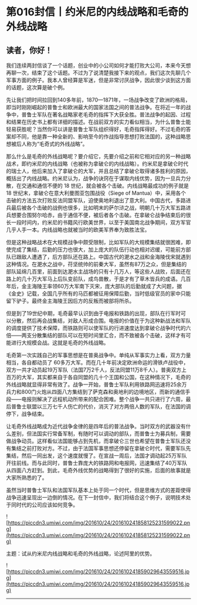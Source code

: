 # 第016封信丨约米尼的内线战略和毛奇的外线战略

## 读者，你好！

我们连续两封信谈了一个话题，创业中的小公司如何才能打败大公司，本来今天想再聊一次，结束了这个话题。不过为了说清楚我接下来的观点，我们这次先聊几个军事方面的例子。我本人曾经算是军迷，但是非常讨厌战争，因此很少谈到这方面的话题，这次算是破个例。

先让我们把时间拉回到140多年前，1870—1871年，一场战争改变了欧洲的格局，即当时刚刚崛起的普鲁士和欧洲最大的国家法国之间的普法战争。在将近一年的战争中，普鲁士军队在著名战略家老毛奇的指挥下大获全胜。普法战争的起因、过程和结果在历史书上都有详细的描述。在战前双方的实力看似相当，为什么普鲁士能轻易获胜呢？当然你可以讲是普鲁士军队组织得好，毛奇指挥得好。不过毛奇的答案却不同，他是靠一种全新的、影响至今的作战指导思想打败法国的，这种战略思想被后人称为“毛奇式的外线战略”。

那么什么是毛奇的外线战略呢？要介绍它，先要介绍之前和它相对应的另一种战略战术，即约米尼的内线战略（也被称为拿破仑的内线战略）。约米尼是拿破仑时代的瑞士人，他后来加入了拿破仑的大军，并且总结了拿破仑取得诸多胜利的原因，概括出了内线战略。约米尼认为，战争的诀窍在于谋取内线优势，因为一旦兵力分散，在交通和通信不便的 18 世纪，就会被各个击破。内线战略最成功的例子就是 18 世纪末，拿破仑在意大利曼图亚包围战役（Siege of Mantua）中，采用各个击破的方法五次打败反法同盟军队，迫使奥地利退出了意大利。中国古代，多路进兵最后被各个击破的战例也很多，比如明末的萨尔浒之战，明朝几十万大军五路进兵想要合围努尔哈赤，由于通信不便，被后者各个击破。在拿破仑战争结束后的很长一段时间内，约米尼的书籍风行欧美世界，以至于美国南北战争期间，双方军官几乎人手一本。内线战略也就被当时的欧美军界奉为致胜法宝。

但是这种战略战术在大规模战争中颇受限制，比如军队的大规模集结就很困难，即使完成了集结，后勤的压力也很大，加上庞大的队伍行动也相对迟缓，可能前方部队已跟敌人遭遇了，后方部队还在路上。中国古代的淝水之战和金海陵伐宋就遇到这种情况。在淝水之战中，苻坚统帅的前秦大军，虽然有87万之众，但是集结的部队延绵几百里，前面到达淝水主战场的只有十几万人，等这些人战败，后面还在路上的几十万大军马上后队变前队，成鸟兽散，于是才有了草木皆兵的成语。几百年后，金主海陵王率领60万大军南下灭宋，庞大部队的后勤就成了大问题，据《金史》记载，全国几乎所有的马匹都被征用保障后勤，当时低级官员的家中只能留下驴子。最终金主海陵王因后方的反叛而被部将所杀。

但是到了19世纪中期，毛奇最早认识到由于电报和铁路的出现，部队在行军时可以分散，然后再会战集结，对敌人形成合围。电报的价值在于为这种新战法和军队的调度提供了技术保障，而铁路则可以使军队的行进速度达到拿破仑战争时代的六倍——两支分散集结的部队可以在短时间里汇合，而不致被各个击破，这样才有可能进行大规模会战。这就是毛奇的外线战略。

毛奇第一次实践自己的军事思想是在普奥战争中。单纯从军事实力上看，双方力量相当，各自都动员了 60多万大军。而在几十年前决定欧洲命运的滑铁卢战役中，双方一共才动员起19万军队（法国7万2千人，反法同盟11万8千人）。普奥双方上百万的大军，其实都来自于各自同盟的几十个王国和公国，在这种情况下，毛奇的外线战略就显得非常有效了。战争一开始，普鲁士军队利用铁路网迅速将25余万兵力和800门火炮从四面八方集结到了萨克森和奥地利的边境地区，而新的通信手段——电报则解决了远程机动所带来的配合困难。整个战争一共只进行了六周，最后普鲁士联盟以三万七千人伤亡的代价，消灭了对方两倍人数的军队，在法国的调停下，战争结束。

让毛奇外线战略成为近代战争金律的是四年后的普法战争。当时双方的武器没有什么差别，但法国实行常备军制，有随时可以调动的部队，而普鲁士为募兵制，需要做战争动员。这样看似法国能够占到先机，而拿破仑三世也希望在普鲁士军队还没有集结之前打败对方。不过，由于法国军事思想还停留在拿破仑时代，需要军队先集结，然后一同出发，这个速度就慢了。在宣战一周后，法国才调动起25万军队开往前线。而与此同时，普鲁士靠庞大的铁路网和电报网，迅速集结了40万军队从四面八方赶到。到此，毛奇外线优势的战略得到了很好的实施，后面的故事就是大家所熟悉的了。

虽然当时普鲁士军队和法国军队基本上处于同一个时代，但是思维方式的差距使得战争迅速呈现出一边倒的情况。在下一封信中，我们将结合这个例子，说明技术处于同时代的公司应该如何竞争。

![https://piccdn3.umiwi.com/img/201610/24/201610241858125231599022.png](https://piccdn3.umiwi.com/img/201610/24/201610241858125231599022.png)

主题：试从约米尼内线战略和毛奇的外线战略，论述阿里的优势。

![https://piccdn3.umiwi.com/img/201610/24/201610241859029643559516.jpg](https://piccdn3.umiwi.com/img/201610/24/201610241859029643559516.jpg)

---
